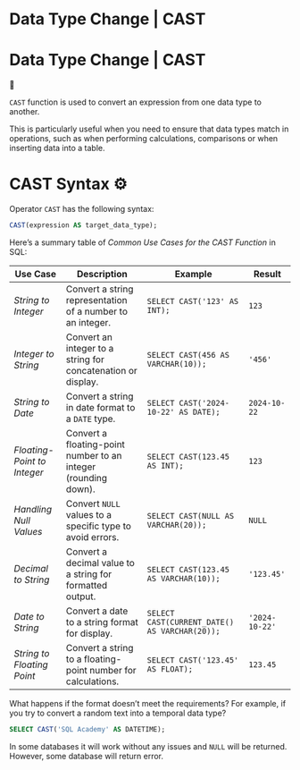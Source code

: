 # Data Type Change | CAST

# Data Type Change | CAST

<aside>
📖

`CAST` function is used to convert an expression from one data type to another.

</aside>

This is particularly useful when you need to ensure that data types match in operations, such as when performing calculations, comparisons or when inserting data into a table.

# CAST Syntax **⚙️**

Operator `CAST` has the following syntax:

```sql
CAST(expression AS target_data_type);
```

Here’s a summary table of *Common Use Cases for the CAST Function* in SQL:

| **Use Case** | **Description** | **Example** | **Result** |
| --- | --- | --- | --- |
| *String to Integer* | Convert a string representation of a number to an integer. | `SELECT CAST('123' AS INT);` | `123` |
| *Integer to String* | Convert an integer to a string for concatenation or display. | `SELECT CAST(456 AS VARCHAR(10));` | `'456'` |
| *String to Date* | Convert a string in date format to a `DATE` type. | `SELECT CAST('2024-10-22' AS DATE);` | `2024-10-22` |
| *Floating-Point to Integer* | Convert a floating-point number to an integer (rounding down). | `SELECT CAST(123.45 AS INT);` | `123` |
| *Handling Null Values* | Convert `NULL` values to a specific type to avoid errors. | `SELECT CAST(NULL AS VARCHAR(20));` | `NULL` |
| *Decimal to String* | Convert a decimal value to a string for formatted output. | `SELECT CAST(123.45 AS VARCHAR(10));` | `'123.45'` |
| *Date to String* | Convert a date to a string format for display. | `SELECT CAST(CURRENT_DATE() AS VARCHAR(20));` | `'2024-10-22'` |
| *String to Floating Point* | Convert a string to a floating-point number for calculations. | `SELECT CAST('123.45' AS FLOAT);` | `123.45` |

What happens if the format doesn’t meet the requirements? For example, if you try to convert a random text into a temporal data type?

```sql
SELECT CAST('SQL Academy' AS DATETIME);
```

In some databases it will work without any issues and `NULL` will be returned. However, some database will return error.